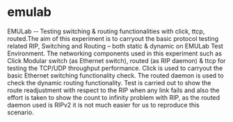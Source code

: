 emulab
======

EMULab -­‐ Testing switching &amp; routing functionalities with click, ttcp, routed.The aim of this experiment is to carryout the basic protocol testing related RIP, Switching and Routing – both static &amp; dynamic on EMULab Test Environment. The networking components used in this experiment such as Click Modular switch (as Ethernet switch), routed (as RIP daemon) &amp; ttcp for testing the TCP/UDP throughput performance. Click is used to carryout the basic Ethernet switching functionality check. The routed daemon is used to check the dynamic routing functionality. Test is carried out to show the route readjustment with respect to the RIP when any link fails and also the effort is taken to show the count to infinity problem with RIP, as the routed daemon used is RIPv2 it is not much easier for us to reproduce this scenario.

